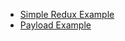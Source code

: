 
- [Simple Redux Example](https://github.com/subraatakumar/2710_2)
- [Payload Example](https://github.com/subraatakumar/2710_2/tree/payload)

